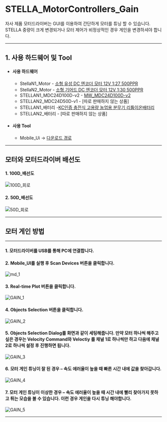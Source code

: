 # STELLA_MotorControllers_Gain
자사 제품 모터드라이버는 GUI를 이용하여 간단하게 모터를 튜닝 할 수 있습니다. STELLA 중량이 크게 변경되거나 모터 제어가 비정상적인 경우 게인을 변경하셔야 합니다.


***
## 1. 사용 하드웨어 및 Tool
 * #### 사용 하드웨어 
    - StellaN1_Motor - [소형 유성 DC 엔코더 모터 12V 1:27 500PPR](https://smartstore.naver.com/phonepong/products/5897519502)
    - StellaN2_Motor - [소형 기어드 DC 엔코더 모터 12V 1:30 500PPR](https://smartstore.naver.com/phonepong/products/5747732463)
     - STELLAN1_MDC24D100D-v2 - [MW_MDC24D100D-v2](http://www.devicemart.co.kr/goods/view?no=1077424)
     - STELLAN2_MDC24D50D-v1 - [따로 판매하지 않는 상품]
     - STELLAN1_배터리 -[KC인증 충전식 고용량 농업용 분무기 리튬이온배터리](https://www.weled.co.kr/goods/goods_view.php?goodsNo=1000034222)
    - STELLAN2_배터리 - [따로 판매하지 않는 상품]
* #### 사용 Tool
    - Mobile_Ui -> [다운로드 경로](https://github.com/ntrexlab/MW_MotorControllers_Manual/blob/main/Mobile_UI.exe)</br>
***
## **모터와 모터드라이버 배선도**
#### 1. 100D_배선도
![100D_회로](https://user-images.githubusercontent.com/85467544/155084736-b8d0f172-a15e-4104-bf24-bd55e7e87d66.png)

#### 2. 50D_배선도
![50D_회로](https://user-images.githubusercontent.com/85467544/155084730-378111ea-2681-4fc5-9665-cb57aaf575a6.png)

***
## **모터 게인  방법**
***
#### 1.  모터드라이버를 USB를 통해 PC에 연결합니다.  
#### 2. Mobile_UI를 실행 후 Scan Devices 버튼을 클릭합니다.
![md_1](https://user-images.githubusercontent.com/85467544/155093378-fb8caea4-ba94-4661-afa1-39a70140872f.png)
#### 3. Real-time Plot 버튼을 클릭합니다.
![GAIN_1](https://user-images.githubusercontent.com/85467544/155251568-0e65b651-3c10-43e9-b941-242ed161e523.png)
#### 4. Objects Selection 버튼을 클릭합니다. 
![GAIN_2](https://user-images.githubusercontent.com/85467544/155251574-8eb47117-74fd-4183-b31d-20f661293c54.png)
#### 5. Objects Selection Dialog를 화면과 같이 세팅해줍니다. 만약 모터 하나씩 해주고 싶은 경우는 Velocity Command와 Veloctiy 를 채널 1로 하나씩만 하고 다음에 채널 2로 하나씩 설정 후 진행하면 됩니다.
![GAIN_3](https://user-images.githubusercontent.com/85467544/155251576-e5a432f3-f242-46c8-9100-23e6a87abbd7.png)
#### 6. 모터 게인 튜닝이 잘 된 경우 – 속도 에러율이 높을 때 빠른 시간 내에 값을 찾아갑니다.
![GAIN_4](https://user-images.githubusercontent.com/85467544/155251577-c2398416-774e-40f8-915d-19a4b0d4445c.png)
#### 7. 모터 게인 튜닝이 이상한 경우 – 속도 에러율이 높을 때 시간 내에 빨리 찾아가지 못하고 튀는 모습을 볼 수 있습니다. 이런 경우 게인을 다시 튜닝 해야합니다. 
![GAIN_5](https://user-images.githubusercontent.com/85467544/155251579-877b9627-d765-4c03-9508-f137536805a9.png)
***
